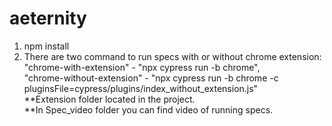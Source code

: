 # aeternity
1. npm install
2. There are two command to run specs with or without chrome extension: \
  "chrome-with-extension" - "npx cypress run -b chrome",\
  "chrome-without-extension" - "npx cypress run -b chrome -c pluginsFile=cypress/plugins/index_without_extension.js"
  \
 **Extension folder located in the project.\
 **In Spec_video folder you can find video of running specs.
